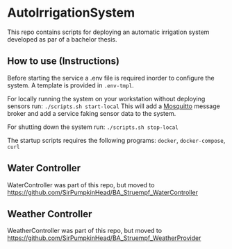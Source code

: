 # AutoIrrigationSystem

This repo contains scripts for deploying an automatic irrigation system developed as par of a bachelor thesis.

## How to use (Instructions)

Before starting the service a .env file is required inorder to configure the system.
A template is provided in `.env-tmpl`.

For locally running the system on your workstation without deploying sensors run: 
`./scripts.sh start-local`
This will add a [Mosquitto](https://mosquitto.org) message broker and add a service faking sensor data to the system.

For shutting down the system run:
`./scripts.sh stop-local`

The startup scripts requires the following programs: `docker`, `docker-compose`, `curl`

## Water Controller
WaterController was part of this repo, but moved to https://github.com/SirPumpkinHead/BA_Struempf_WaterController

## Weather Controller
WeatherController was part of this repo, but moved to https://github.com/SirPumpkinHead/BA_Struempf_WeatherProvider
